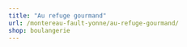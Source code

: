 ```yaml
---
title: "Au refuge gourmand"
url: /montereau-fault-yonne/au-refuge-gourmand/
shop: boulangerie
---
```

